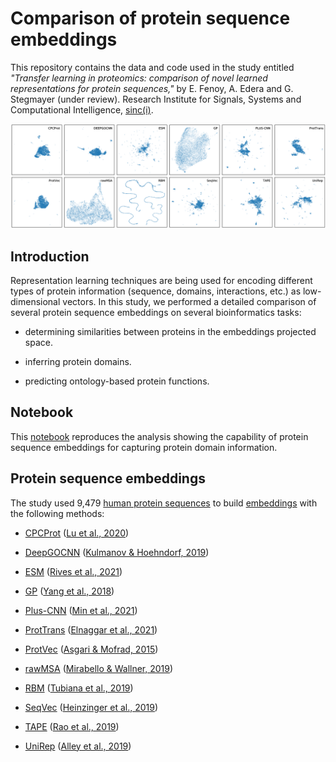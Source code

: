 # Comparison of protein sequence embeddings

This repository contains the data and code used in the study entitled
*"Transfer learning in proteomics: comparison of novel learned representations
for protein sequences,"* by E. Fenoy, A. Edera and G. Stegmayer (under
review). Research Institute for Signals, Systems and Computational
Intelligence, [sinc(i)](https://sinc.unl.edu.ar).

<p align="center">
<img src="./img/premb_projs.png" width="900"/>
</p>


## Introduction

Representation learning techniques are being used for encoding different types
of protein information (sequence, domains, interactions, etc.) as
low-dimensional vectors. In this study, we performed a detailed comparison of
several protein sequence embeddings on several bioinformatics tasks:

* determining similarities between proteins in the embeddings projected space.

* inferring protein domains.

* predicting ontology-based protein functions.

## Notebook

This
[notebook](https://colab.research.google.com/github/sinc-lab/Comparison-of-Protein-learning/blob/master/notebooks/01_projections_with_PFAM_domains.ipynb)
reproduces the analysis showing the capability of protein sequence embeddings
for capturing protein domain information.

## Protein sequence embeddings

The study used 9,479 [human protein sequences](seqs/Proteins_HS_700.fas) to
build
[embeddings](https://drive.google.com/drive/folders/10lBH8WLrSqS2Mjz6m-QpTBeOmWZbOKHF)
with the following methods:

* [CPCProt](https://drive.google.com/file/d/16Fh16n6cMiDgkb3KAJrGnfK9xqFvyt4L)
  ([Lu et al., 2020](https://doi.org/10.1101/2020.09.04.283929))

* [DeepGOCNN](https://drive.google.com/file/d/1lLh4ppy90wJ6qgMTxsbXuLJdr6jaSs47)
  ([Kulmanov & Hoehndorf, 2019](https://doi.org/10.1093/bioinformatics/btaa763))

* [ESM](https://drive.google.com/file/d/1JnvtaWP1Vc9tq4_PJVVO4zWTlCaac_3u)
  ([Rives et al., 2021](https://doi.org/10.1073/pnas.2016239118))

* [GP](https://drive.google.com/file/d/1k3OJHnUBaB95cWOA7n4b5mmf-ebWIR7E)
  ([Yang et al., 2018](https://doi.org/10.1093/bioinformatics/bty455))

* [Plus-CNN](https://drive.google.com/file/d/1bqgsa7LZHUM6JAp7RYfLch8qNrZIpc9N)
  ([Min et al., 2021](http://doi.org/10.1109/ACCESS.2021.3110269))

* [ProtTrans](https://drive.google.com/file/d/1eLLNTlgtWn4tQoWznzBqHC0GSjMJH2Le)
  ([Elnaggar et al., 2021](https://doi.org/10.1109/tpami.2021.3095381))

* [ProtVec](https://drive.google.com/file/d/1t9slf5ER980D_XqwZcL1pd1E7J3nwzil)
  ([Asgari & Mofrad, 2015](https://doi.org/10.1371/journal.pone.0141287))

* [rawMSA](https://drive.google.com/file/d/1Ql6ItNw_rCVWLNQYcWOZga-NWKT6ARF8)
  ([Mirabello & Wallner, 2019](https://doi.org/10.1371/journal.pone.0220182))

* [RBM](https://drive.google.com/file/d/1xbLLzUYm_47XKp0Y1x5CqPqMcCsh_4S9)
  ([Tubiana et al., 2019](https://doi.org/10.7554/eLife.39397.001))

* [SeqVec](https://drive.google.com/file/d/1MkZ02mwW-bQUsF8lCiSAPAOU99eswaso)
  ([Heinzinger et al., 2019](https://doi.org/10.1186/s12859-019-3220-8))

* [TAPE](https://drive.google.com/file/d/1BVZHBLfwZaocis_TCuojFOSoaU68NbPP)
  ([Rao et al., 2019](https://pubmed.ncbi.nlm.nih.gov/33390682/))

* [UniRep](https://drive.google.com/file/d/1D5cxlq5rnbfMjcC-V9BjTJlpKhHdOX73)
  ([Alley et al., 2019](https://doi.org/10.1038/s41592-019-0598-1))

